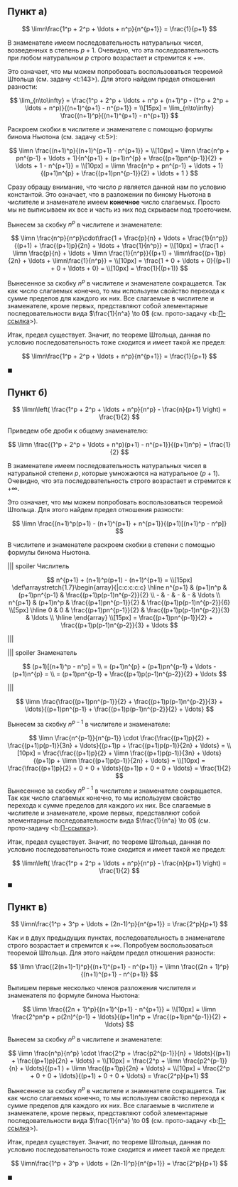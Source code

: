 ## Пункт а)

$$ \limn\frac{1^p + 2^p + \ldots + n^p}{n^{p+1}} = \frac{1}{p+1} $$

В знаменателе имеем последовательность натуральных чисел, возведенных в степень $p+1$. Очевидно, что эта последовательность при любом натуральном $p$ строго возрастает и стремится к $+\infty$.

Это означает, что мы можем попробовать воспользоваться теоремой Штольца (см. задачу <t:143>). Для этого найдем предел отношения разности:

$$
    \lim_{n\to\infty} = \frac{1^p + 2^p + \ldots + n^p + (n+1)^p - (1^p + 2^p + \ldots + n^p)}{(n+1)^{p+1} - n^{p+1}} = \\[15px] = \lim_{n\to\infty} \frac{(n+1)^p}{(n+1)^{p+1} - n^{p+1}}
$$

Раскроем скобки в числителе и знаменателе с помощью формулы бинома Ньютона (см. задачу <t:5>):

$$
	\limn \frac{(n+1)^p}{(n+1)^{p+1} - n^{p+1}} =
    \\[10px]
    = \limn \frac{n^p + pn^{p-1} + \ldots + 1}{n^{p+1} + (p+1)n^{p} + \frac{(p+1)pn^{p-1}}{2} + \ldots + 1 - n^{p+1}} =
    \\[10px]
    = \limn \frac{n^p + pn^{p-1} + \ldots + 1}{(p+1)n^{p} + \frac{(p+1)pn^{p-1}}{2} + \ldots + 1 }
$$

Сразу обращу внимание, что число $p$ является данной нам по условию константой. Это означает, что в разложении по биному Ньютона в числителе и знаменателе имеем **конечное** число слагаемых. Просто мы не выписываем их все и часть из них под скрываем под троеточием.

Вынесем за скобку $n^{p}$ в числителе и знаменателе:

$$
	\limn \frac{n^p}{n^p}\cdot\frac{1 + \frac{p}{n} + \ldots + \frac{1}{n^p}}{(p+1) + \frac{(p+1)p}{2n} + \ldots + \frac{1}{n^p}} =
    \\[10px]
    = \frac{1 + \limn \frac{p}{n} + \ldots + \limn \frac{1}{n^p}}{(p+1) + \limn\frac{(p+1)p}{2n} + \ldots + \limn\frac{1}{n^p}} =
    \\[10px]
    = \frac{1 + 0 + \ldots + 0}{(p+1) + 0 + \ldots + 0} =
    \\[10px]
    = \frac{1}{(p+1)}
$$

Вынесенное за скобку $n^{p}$ в числителе и знаменателе сокращается. Так как число слагаемых конечно, то мы используем свойство перехода к сумме пределов для каждого их них. Все слагаемые в числителе и знаменателе, кроме первых, представляют собой элементарные последовательности вида $\frac{1}{n^a} \to 0$ (см. прото-задачу <b:[П-ссылка](advanced/proto/sequence-lim/elementary)>).

Итак, предел существует. Значит, по теореме Штольца, данная по условию последовательность тоже сходится и имеет такой же предел:

$$ \limn\frac{1^p + 2^p + \ldots + n^p}{n^{p+1}} = \frac{1}{p+1} $$

$\blacksquare$

## Пункт б)

$$ \limn\left( \frac{1^p + 2^p + \ldots + n^p}{n^p} - \frac{n}{p+1} \right) = \frac{1}{2} $$

Приведем обе дроби к общему знаменателю:

$$ \limn \frac{(1^p + 2^p + \ldots + n^p)(p+1) - n^{p+1}}{(p+1)n^p} = \frac{1}{2} $$

В знаменателе имеем последовательность натуральных чисел в натуральной степени $p$, которые умножаются на натуральное $(p+1)$. Очевидно, что эта последовательность строго возрастает и стремится к $+\infty$.

Это означает, что мы можем попробовать воспользоваться теоремой Штольца. Для этого найдем предел отношения разности:

$$ \limn \frac{(n+1)^p(p+1) - (n+1)^{p+1} + n^{p+1}}{(p+1)[(n+1)^p - n^p]} $$

В числителе и знаменателе раскроем скобки в степени с помощью формулы бинома Ньютона.

||| spoiler Числитель

$$
	n^{p+1} + (n+1)^p(p+1) - (n+1)^{p+1} =
    \\[15px]
    \def\arraystretch{1.7}\begin{array}{|c:c:c:c:c}
    	\hline
    	n^{p+1} & (p+1)n^p & (p+1)pn^{p-1} & \frac{(p+1)p(p-1)n^{p-2}}{2}
        \\
        - & - & - & - & \ldots
        \\
        n^{p+1} & (p+1)n^p & \frac{(p+1)pn^{p-1}}{2} & \frac{(p+1)p(p-1)n^{p-2}}{6}
        \\[5px]  \hline
        0 & 0 & \frac{(p+1)pn^{p-1}}{2} & \frac{(p+1)p(p-1)n^{p-2}}{3} & \ldots
        \\ \hline
    \end{array}
    \\[15px]
    = \frac{(p+1)pn^{p-1}}{2} + \frac{(p+1)p(p-1)n^{p-2}}{3} + \ldots
$$

|||

||| spoiler Знаменатель

$$
	(p+1)[(n+1)^p - n^p] =
    \\
	= (p+1)n^{p} + (p+1)pn^{p-1} + \ldots - (p+1)n^{p} =
    \\
    = (p+1)pn^{p-1} + \frac{(p+1)p(p-1)n^{p-2}}{2} + \ldots
$$

|||

$$ \limn \frac{\frac{(p+1)pn^{p-1}}{2} + \frac{(p+1)p(p-1)n^{p-2}}{3} + \ldots}{(p+1)pn^{p-1} + \frac{(p+1)p(p-1)n^{p-2}}{2} + \ldots} $$

Вынесем за скобку $n^{p-1}$ в числителе и знаменателе:

$$ \limn \frac{n^{p-1}}{n^{p-1}} \cdot \frac{\frac{(p+1)p}{2} + \frac{(p+1)p(p-1)}{3n} + \ldots}{(p+1)p + \frac{(p+1)p(p-1)}{2n} + \ldots} = \\[10px] = \frac{\frac{(p+1)p}{2}  + \limn \frac{(p+1)p(p-1)}{3n} + \ldots}{(p+1)p + \limn \frac{(p+1)p(p-1)}{2n} + \ldots} = \\[10px] = \frac{\frac{(p+1)p}{2} + 0 + 0 + \ldots}{(p+1)p + 0 + 0 + \ldots} = \frac{1}{2} $$

Вынесенное за скобку $n^{p-1}$ в числителе и знаменателе сокращается. Так как число слагаемых конечно, то мы используем свойство перехода к сумме пределов для каждого их них. Все слагаемые в числителе и знаменателе, кроме первых, представляют собой элементарные последовательности вида $\frac{1}{n^a} \to 0$ (см. прото-задачу <b:[П-ссылка](advanced/proto/sequence-lim/elementary)>).

Итак, предел существует. Значит, по теореме Штольца, данная по условию последовательность тоже сходится и имеет такой же предел:

$$ \limn\left( \frac{1^p + 2^p + \ldots + n^p}{n^p} - \frac{n}{p+1} \right) = \frac{1}{2} $$

$\blacksquare$

## Пункт в)

$$ \limn\frac{1^p + 3^p + \ldots + (2n-1)^p}{n^{p+1}} = \frac{2^p}{p+1} $$

Как и в двух предыдущих пунктах, последовательность в знаменателе строго возрастает и стремится к $+\infty$. Попробуем воспользоваться теоремой Штольца. Для этого найдем предел отношения разности:

$$ \limn \frac{(2(n+1)-1)^p}{(n+1)^{p+1} - n^{p+1}} = \limn \frac{(2n + 1)^p}{(n+1)^{p+1} - n^{p+1}} $$

Выпишем первые несколько членов разложения числителя и знаменателя по формуле бинома Ньютона:

$$ \limn \frac{(2n + 1)^p}{(n+1)^{p+1} - n^{p+1}} = \\[10px] = \limn \frac{2^pn^p + p(2n)^{p-1} + \ldots}{(p+1)n^p + \frac{(p+1)pn^{p-1}}{2} + \ldots} $$

Вынесем за скобку $n^{p}$ в числителе и знаменателе:

$$ \limn \frac{n^p}{n^p} \cdot \frac{2^p + \frac{p2^{p-1}}{n} + \ldots}{(p+1) + \frac{(p+1)p}{2n} + \ldots} = \\[10px] = \frac{2^p + \limn \frac{p2^{p-1}}{n} + \ldots}{(p+1 ) + \limn \frac{(p+1)p}{2n} + \ldots} = \\[10px] = \frac{2^p + 0 + 0 + \ldots}{(p+1) + 0 + 0 + \ldots} = \frac{2^p}{p+1} $$

Вынесенное за скобку $n^{p}$ в числителе и знаменателе сокращается. Так как число слагаемых конечно, то мы используем свойство перехода к сумме пределов для каждого их них. Все слагаемые в числителе и знаменателе, кроме первых, представляют собой элементарные последовательности вида $\frac{1}{n^a} \to 0$ (см. прото-задачу <b:[П-ссылка](advanced/proto/sequence-lim/elementary)>).

Итак, предел существует. Значит, по теореме Штольца, данная по условию последовательность тоже сходится и имеет такой же предел:

$$ \limn\frac{1^p + 3^p + \ldots + (2n-1)^p}{n^{p+1}} = \frac{2^p}{p+1} $$

$\blacksquare$
